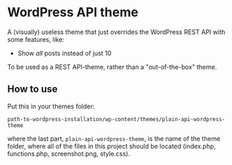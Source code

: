 # WordPress API theme

A (visually) useless theme that just overrides the WordPress REST API with some features, like:

- Show _all_ posts instead of just 10

To be used as a REST API-theme, rather than a "out-of-the-box" theme.

## How to use
Put this in your themes folder:

`path-to-wordpress-installation/wp-content/themes/plain-api-wordpress-theme`

where the last part, `plain-api-wordpress-theme`, is the name of the theme folder, where all of the files in this project should be located (index.php, functions.php, screenshot.png, style.css).